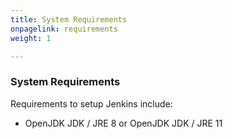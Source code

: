```yaml
---
title: System Requirements
onpagelink: requirements
weight: 1

---
```


### **System Requirements**

Requirements to setup Jenkins include:

- OpenJDK JDK / JRE 8 or OpenJDK JDK / JRE 11
 
